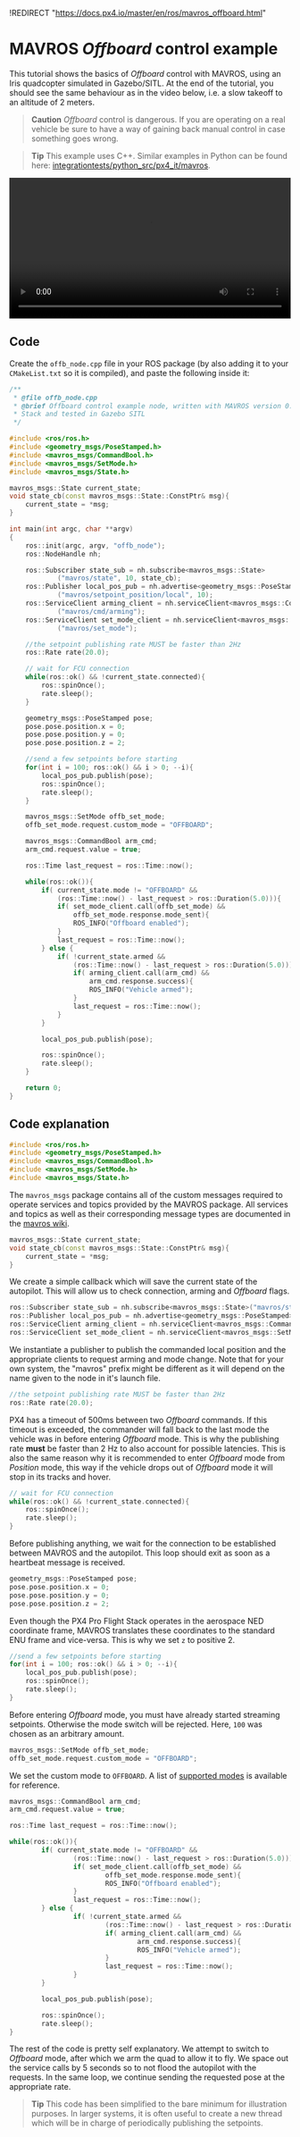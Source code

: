 !REDIRECT "https://docs.px4.io/master/en/ros/mavros_offboard.html"

# MAVROS *Offboard* control example

This tutorial shows the basics of *Offboard* control with MAVROS, using an Iris quadcopter simulated in Gazebo/SITL.
At the end of the tutorial, you should see the same behaviour as in the video below, i.e. a slow takeoff to an altitude of 2 meters.

> **Caution** *Offboard* control is dangerous. If you are operating on a real vehicle be sure to have a way of gaining back manual control in case something goes wrong.

<span></span>
> **Tip** This example uses C++. Similar examples in Python can be found here: [integrationtests/python_src/px4_it/mavros](https://github.com/PX4/PX4-Autopilot/tree/master/integrationtests/python_src/px4_it/mavros).

<video width="100%" autoplay="true" controls="true">
	<source src="../../assets/simulation/gazebo_offboard.webm" type="video/webm">
</video>



## Code

Create the `offb_node.cpp` file in your ROS package (by also adding it to your `CMakeList.txt` so it is compiled), and paste the following inside it:
```cpp
/**
 * @file offb_node.cpp
 * @brief Offboard control example node, written with MAVROS version 0.19.x, PX4 Pro Flight
 * Stack and tested in Gazebo SITL
 */

#include <ros/ros.h>
#include <geometry_msgs/PoseStamped.h>
#include <mavros_msgs/CommandBool.h>
#include <mavros_msgs/SetMode.h>
#include <mavros_msgs/State.h>

mavros_msgs::State current_state;
void state_cb(const mavros_msgs::State::ConstPtr& msg){
    current_state = *msg;
}

int main(int argc, char **argv)
{
    ros::init(argc, argv, "offb_node");
    ros::NodeHandle nh;

    ros::Subscriber state_sub = nh.subscribe<mavros_msgs::State>
            ("mavros/state", 10, state_cb);
    ros::Publisher local_pos_pub = nh.advertise<geometry_msgs::PoseStamped>
            ("mavros/setpoint_position/local", 10);
    ros::ServiceClient arming_client = nh.serviceClient<mavros_msgs::CommandBool>
            ("mavros/cmd/arming");
    ros::ServiceClient set_mode_client = nh.serviceClient<mavros_msgs::SetMode>
            ("mavros/set_mode");

    //the setpoint publishing rate MUST be faster than 2Hz
    ros::Rate rate(20.0);

    // wait for FCU connection
    while(ros::ok() && !current_state.connected){
        ros::spinOnce();
        rate.sleep();
    }

    geometry_msgs::PoseStamped pose;
    pose.pose.position.x = 0;
    pose.pose.position.y = 0;
    pose.pose.position.z = 2;

    //send a few setpoints before starting
    for(int i = 100; ros::ok() && i > 0; --i){
        local_pos_pub.publish(pose);
        ros::spinOnce();
        rate.sleep();
    }

    mavros_msgs::SetMode offb_set_mode;
    offb_set_mode.request.custom_mode = "OFFBOARD";

    mavros_msgs::CommandBool arm_cmd;
    arm_cmd.request.value = true;

    ros::Time last_request = ros::Time::now();

    while(ros::ok()){
        if( current_state.mode != "OFFBOARD" &&
            (ros::Time::now() - last_request > ros::Duration(5.0))){
            if( set_mode_client.call(offb_set_mode) &&
                offb_set_mode.response.mode_sent){
                ROS_INFO("Offboard enabled");
            }
            last_request = ros::Time::now();
        } else {
            if( !current_state.armed &&
                (ros::Time::now() - last_request > ros::Duration(5.0))){
                if( arming_client.call(arm_cmd) &&
                    arm_cmd.response.success){
                    ROS_INFO("Vehicle armed");
                }
                last_request = ros::Time::now();
            }
        }

        local_pos_pub.publish(pose);

        ros::spinOnce();
        rate.sleep();
    }

    return 0;
}

```

## Code explanation

```cpp
#include <ros/ros.h>
#include <geometry_msgs/PoseStamped.h>
#include <mavros_msgs/CommandBool.h>
#include <mavros_msgs/SetMode.h>
#include <mavros_msgs/State.h>
```
The `mavros_msgs` package contains all of the custom messages required to operate services and topics provided by the MAVROS package. All services and topics as well as their corresponding message types are documented in the [mavros wiki](http://wiki.ros.org/mavros).

```cpp
mavros_msgs::State current_state;
void state_cb(const mavros_msgs::State::ConstPtr& msg){
    current_state = *msg;
}
```
We create a simple callback which will save the current state of the autopilot.
This will allow us to check connection, arming and *Offboard* flags.

```cpp
ros::Subscriber state_sub = nh.subscribe<mavros_msgs::State>("mavros/state", 10, state_cb);
ros::Publisher local_pos_pub = nh.advertise<geometry_msgs::PoseStamped>("mavros/setpoint_position/local", 10);
ros::ServiceClient arming_client = nh.serviceClient<mavros_msgs::CommandBool>("mavros/cmd/arming");
ros::ServiceClient set_mode_client = nh.serviceClient<mavros_msgs::SetMode>("mavros/set_mode");
```
We instantiate a publisher to publish the commanded local position and the appropriate clients to request arming and mode change.
Note that for your own system, the "mavros" prefix might be different as it will depend on the name given to the node in it's launch file.
```cpp
//the setpoint publishing rate MUST be faster than 2Hz
ros::Rate rate(20.0);
```
PX4 has a timeout of 500ms between two *Offboard* commands.
If this timeout is exceeded, the commander will fall back to the last mode the vehicle was in before entering *Offboard* mode.
This is why the publishing rate **must** be faster than 2 Hz to also account for possible latencies.
This is also the same reason why it is recommended to enter *Offboard* mode from *Position* mode, this way if the vehicle drops out of *Offboard* mode it will stop in its tracks and hover.

```cpp
// wait for FCU connection
while(ros::ok() && !current_state.connected){
    ros::spinOnce();
    rate.sleep();
}
```
Before publishing anything, we wait for the connection to be established between MAVROS and the autopilot.
This loop should exit as soon as a heartbeat message is received.
```cpp
geometry_msgs::PoseStamped pose;
pose.pose.position.x = 0;
pose.pose.position.y = 0;
pose.pose.position.z = 2;
```
Even though the PX4 Pro Flight Stack operates in the aerospace NED coordinate frame, MAVROS translates these coordinates to the standard ENU frame and vice-versa.
This is why we set `z` to positive 2.
```cpp
//send a few setpoints before starting
for(int i = 100; ros::ok() && i > 0; --i){
    local_pos_pub.publish(pose);
    ros::spinOnce();
    rate.sleep();
}
```
Before entering *Offboard* mode, you must have already started streaming setpoints.
Otherwise the mode switch will be rejected. Here, `100` was chosen as an arbitrary amount.
```cpp
mavros_msgs::SetMode offb_set_mode;
offb_set_mode.request.custom_mode = "OFFBOARD";
```

We set the custom mode to `OFFBOARD`.
A list of [supported modes](http://wiki.ros.org/mavros/CustomModes#PX4_native_flight_stack) is available for reference.
```cpp
mavros_msgs::CommandBool arm_cmd;
arm_cmd.request.value = true;

ros::Time last_request = ros::Time::now();

while(ros::ok()){
		if( current_state.mode != "OFFBOARD" &&
				(ros::Time::now() - last_request > ros::Duration(5.0))){
				if( set_mode_client.call(offb_set_mode) &&
						offb_set_mode.response.mode_sent){
						ROS_INFO("Offboard enabled");
				}
				last_request = ros::Time::now();
		} else {
				if( !current_state.armed &&
						(ros::Time::now() - last_request > ros::Duration(5.0))){
						if( arming_client.call(arm_cmd) &&
								arm_cmd.response.success){
								ROS_INFO("Vehicle armed");
						}
						last_request = ros::Time::now();
				}
		}

		local_pos_pub.publish(pose);

		ros::spinOnce();
		rate.sleep();
}
```
The rest of the code is pretty self explanatory.
We attempt to switch to *Offboard* mode, after which we arm the quad to allow it to fly.
We space out the service calls by 5 seconds so to not flood the autopilot with the requests.
In the same loop, we continue sending the requested pose at the appropriate rate.

> **Tip** This code has been simplified to the bare minimum for illustration purposes.
  In larger systems, it is often useful to create a new thread which will be in charge of periodically publishing the setpoints.

